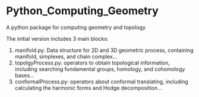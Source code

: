 # Python_Computing_Geometry
 A python package for computing geometry and topology
 
 The initial version includes 3 main blocks:
 1. manifold.py:  Data structure for 2D and 3D geometric process, containing manifold, simplexes, and chain complex...
 2. topolgyProcess.py: operators to obtain topological information, including searching fundamental groups, homology, and cohomology bases...
 3. conformalProcess.py: operators about conformal translating, including calculating the harmonic forms and Hodge decomposition...
 